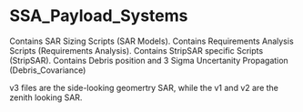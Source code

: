 # SSA_Payload_Systems
Contains SAR Sizing Scripts (SAR Models). Contains Requirements Analysis Scripts (Requirements Analysis). Contains StripSAR specific Scripts (StripSAR). Contains Debris position and 3 Sigma Uncertanity Propagation (Debris_Covariance)

v3 files are the side-looking geomertry SAR, while the v1 and v2 are the zenith looking SAR. 
